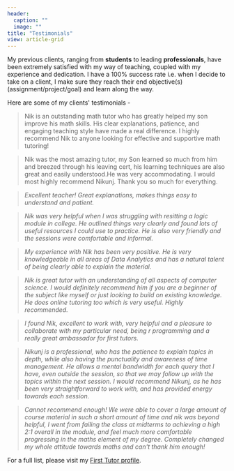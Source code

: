 ```yaml
---
header:
  caption: ""
  image: ""
title: "Testimonials"
view: article-grid
---
```


My previous clients, ranging from **students** to leading **professionals**, have been extremely satisfied with my way of teaching, coupled with my experience and dedication. I have a 100% success rate i.e. when I decide to take on a client, I make sure they reach their end objective(s) (assignment/project/goal) and learn along the way.

Here are some of my clients' testimonials -

>Nik is an outstanding math tutor who has greatly helped my son improve his math skills. His clear explanations, patience, and engaging teaching style have made a real difference. I highly recommend Nik to anyone looking for effective and supportive math tutoring!

>Nik was the most amazing tutor, my Son learned so much from him and breezed through his leaving cert, his learning techniques are also great and easily understood.He was very accommodating. I would most highly recommend Nikunj. Thank you so much for everything.

>_Excellent teacher! Great explanations, makes things easy to understand and patient._

>_Nik was very helpful when I was struggling with resitting a logic module in college. He outlined things very clearly and found lots of useful resources I could use to practice. He is also very friendly and the sessions were comfortable and informal._

>_My experience with Nik has been very positive. He is very knowledgeable in all areas of Data Analytics and has a natural talent of being clearly able to explain the material._

>_Nik is great tutor with an understanding of all aspects of computer science. I would definitely recommend him if you are a beginner of the subject like myself or just looking to build on existing knowledge. He does online tutoring too which is very useful. Highly recommended._

>_I found Nik, excellent to work with, very helpful and a pleasure to collaborate with my particular need, being r programming and a really great ambassador for first tutors._

>_Nikunj is a professional, who has the patience to explain topics in depth, while also having the punctuality and awareness of time management. He allows a mental bandwidth for each query that I have, even outside the session, so that we may follow up with the topics within the next session.
I would recommend Nikunj, as he has been very straightforward to work with, and has provided energy towards each session._

>_Cannot recommend enough! We were able to cover a large amount of course material in such a short amount of time and nik was beyond helpful, I went from failing the class at midterms to achieving a high 2:1 overall in the module, and feel much more comfortable progressing in the maths element of my degree. Completely changed my whole attitude towards maths and can't thank him enough!_

For a full list, please visit my <a href="https://www.firsttutors.com/ireland/tutor/nikunj.maths.computer-skills/#feedback-section" target="_blank">First Tutor profile</a>.